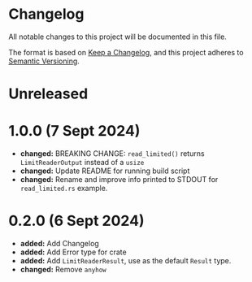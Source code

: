# Changelog

All notable changes to this project will be documented in this file.

The format is based on [Keep a Changelog](https://keepachangelog.com/en/1.0.0/),
and this project adheres to [Semantic Versioning](https://semver.org/spec/v2.0.0.html).

# Unreleased

# 1.0.0 (7 Sept 2024)

- **changed:** BREAKING CHANGE: `read_limited()` returns `LimitReaderOutput` instead of a `usize`
- **changed:** Update README for running build script
- **changed:** Rename and improve info printed to STDOUT for `read_limited.rs` example.

# 0.2.0 (6 Sept 2024)

- **added:** Add Changelog
- **added:** Add Error type for crate
- **added:** Add `LimitReaderResult`, use as the default `Result` type.
- **changed:** Remove `anyhow`